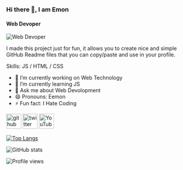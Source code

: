 ### Hi there 👋, I am Emon
#### Web Devoper
![Web Devoper](https://scontent.fdac110-1.fna.fbcdn.net/v/t1.6435-9/147021467_1328975514107873_5255366000212440949_n.jpg?_nc_cat=111&ccb=1-5&_nc_sid=e3f864&_nc_eui2=AeHBpt8J9iBfybfRRyr2Jio4vckiNaRAuuK9ySI1pEC64kh3O4yEEmRDbfW4gfYLm1xx29ZrGtHwOiks6DTgRili&_nc_ohc=IyJQGMlCeK4AX9IfIrs&_nc_ht=scontent.fdac110-1.fna&oh=00_AT8L_HzIqPGLUkdqrG7yjPkFfLBjW4DBnA6etlMi2n6kKw&oe=6273A345)

I made this project just for fun, it allows you to create nice and simple GitHub Readme files that you can copy/paste and use in your profile.

Skills:  JS / HTML / CSS

- 🔭 I’m currently working on Web Technology 
- 🌱 I’m currently learning JS 
- 💬 Ask me about Web Devolopment 
- 😄 Pronouns: Eemon 
- ⚡ Fun fact: I Hate Coding 


[<img src='https://cdn.jsdelivr.net/npm/simple-icons@3.0.1/icons/github.svg' alt='github' height='40'>](https://github.com/atikfaisalemon)  [<img src='https://cdn.jsdelivr.net/npm/simple-icons@3.0.1/icons/twitter.svg' alt='twitter' height='40'>](https://twitter.com/atikfaisalemon)  [<img src='https://cdn.jsdelivr.net/npm/simple-icons@3.0.1/icons/youtube.svg' alt='YouTube' height='40'>](https://www.youtube.com/channel/https://www.youtube.com/channel/UCc6SuO_yfeJkPBr0cRzmQiA)  

[![Top Langs](https://github-readme-stats.vercel.app/api/top-langs/?username=atikfaisalemon)](https://github.com/anuraghazra/github-readme-stats)

![GitHub stats](https://github-readme-stats.vercel.app/api?username=atikfaisalemon&show_icons=true)  

![Profile views](https://gpvc.arturio.dev/atikfaisalemon)  
